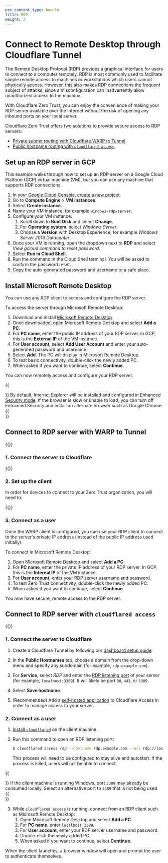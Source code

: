 ```yaml
---
pcx_content_type: how-to
title: RDP
weight: 2
---
```


# Connect to Remote Desktop through Cloudflare Tunnel

The Remote Desktop Protocol (RDP) provides a graphical interface for users to connect to a computer remotely. RDP is most commonly used to facilitate simple remote access to machines or workstations which users cannot physically access. However, this also makes RDP connections the frequent subject of attacks, since a misconfiguration can inadvertently allow unauthorized access to the machine.

With Cloudflare Zero Trust, you can enjoy the convenience of making your RDP server available over the Internet without the risk of opening any inbound ports on your local server.

Cloudflare Zero Trust offers two solutions to provide secure access to RDP servers:

- [Private subnet routing with Cloudflare WARP to Tunnel](#connect-to-rdp-server-with-warp-to-tunnel)
- [Public hostname routing with `cloudflared access`](#connect-to-rdp-server-with-cloudflared-access)

## Set up an RDP server in GCP

This example walks through how to set up an RDP server on a Google Cloud Platform (GCP) virtual machine (VM), but you can use any machine that supports RDP connections.

1. In your [Google Cloud Console](https://console.cloud.google.com/), [create a new project](https://developers.google.com/workspace/guides/create-project).  
2. Go to **Compute Engine** > **VM instances**.
3. Select **Create instance**.
4. Name your VM instance, for example `windows-rdp-server`.
5. Configure your VM instance:
    1. Scroll down to **Boot Disk** and select **Change**.
    2. For **Operating system**, select _Windows Server_.
    3. Choose a **Version** with Desktop Experience, for example _Windows Server 2016 Datacenter_.
6. Once your VM is running, open the dropdown next to **RDP** and select _View gcloud command to reset password_.
7. Select **Run in Cloud Shell**.
8. Run the command in the Cloud Shell terminal. You will be asked to confirm the password reset.
9. Copy the auto-generated password and username to a safe place.

## Install Microsoft Remote Desktop

You can use any RDP client to access and configure the RDP server. 

To access the server through Microsoft Remote Desktop:

1. Download and install [Microsoft Remote Desktop](https://apps.microsoft.com/store/detail/microsoft-remote-desktop/9WZDNCRFJ3PS?hl=en-us&gl=us).
2. Once downloaded, open Microsoft Remote Desktop and select **Add a PC**.
3. For **PC name**, enter the public IP address of your RDP server. In GCP, this is the **External IP** of the VM instance.
4. For **User account**, select **Add User Account** and enter your auto-generated password and username.
5. Select **Add**. The PC will display in Microsoft Remote Desktop.
6. To test basic connectivity, double-click the newly added PC.
7. When asked if you want to continue, select **Continue**.

You can now remotely access and configure your RDP server.

{{<Aside type="note">}}
By default, Internet Explorer will be installed and configured in [Enhanced Security mode](https://learn.microsoft.com/en-us/troubleshoot/developer/browsers/security-privacy/enhanced-security-configuration-faq#internet-explorer-enhanced-security-configuration). If the browser is slow or unable to load, you can turn off Enhanced Security and install an alternate browser such as Google Chrome.
{{</Aside>}}

## Connect to RDP server with WARP to Tunnel

{{<render file="_warp-to-tunnel-intro.md">}}

### 1. Connect the server to Cloudflare

{{<render file="_warp-to-tunnel-server.md">}}

### 2. Set up the client

In order for devices to connect to your Zero Trust organization, you will need to:

{{<render file="_warp-to-tunnel-client.md">}}

### 3. Connect as a user

Once the WARP client is configured, you can use your RDP client to connect to the server's private IP address (instead of the public IP address used initially).

To connect in Microsoft Remote Desktop:

1. Open Microsoft Remote Desktop and select **Add a PC**.
2. For **PC name**, enter the private IP address of your RDP server. In GCP, this is the **Internal IP** of the VM instance.
3. For **User account**, enter your RDP server username and password.
4. To test Zero Trust connectivity, double-click the newly added PC.
5. When asked if you want to continue, select **Continue**.

You now have secure, remote access to the RDP server.

## Connect to RDP server with `cloudflared access`

{{<render file="_tunnel-cloudflared-access.md">}}

### 1. Connect the server to Cloudflare

1. Create a Cloudflare Tunnel by following our [dashboard setup guide](/cloudflare-one/connections/connect-apps/install-and-setup/tunnel-guide/remote/).

2. In the **Public Hostnames** tab, choose a domain from the drop-down menu and specify any subdomain (for example, `rdp.example.com`).

3. For **Service**,  select _RDP_ and enter the [RDP listening port](https://docs.microsoft.com/en-us/windows-server/remote/remote-desktop-services/clients/change-listening-port) of your server (for example, `localhost:3389`). It will likely be port `80`, `443`, or `3389`.

4. Select **Save hostname**.

5. (Recommended) Add a [self-hosted application](/cloudflare-one/applications/configure-apps/self-hosted-apps/) to Cloudflare Access in order to manage access to your server.

### 2. Connect as a user

1. [Install `cloudflared`](/cloudflare-one/connections/connect-apps/install-and-setup/installation/) on the client machine.
2. Run this command to open an RDP listening port:

    ```sh
    $ cloudflared access rdp --hostname rdp.example.com --url rdp://localhost:3389
    ```

    This process will need to be configured to stay alive and autostart. If the process is killed, users will not be able to connect.

{{<Aside type="note">}}
If the client machine is running Windows, port `3389` may already be consumed locally.  Select an alternative port to `3389` that is not being used.
{{</Aside>}}

3. While `cloudflared access` is running, connect from an RDP client such as Microsoft Remote Desktop:
    1. Open Microsoft Remote Desktop and select **Add a PC**.
    2. For **PC name**, enter `localhost:3389`.
    3. For **User account**, enter your RDP server username and password.
    4. Double-click the newly added PC.
    5. When asked if you want to continue, select **Continue**.

 When the client launches, a browser window will open and prompt the user to authenticate themselves.
